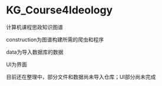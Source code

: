 # KG_Course4Ideology
计算机课程思政知识图谱


construction为图谱构建所需的爬虫和程序

data为导入数据库的数据

UI为界面


目前还在整理中，部分文件和数据尚未导入仓库；UI部分尚未完成
